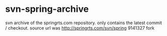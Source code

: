 # svn-spring-archive
svn archive of the springrts.com repository. only contains the latest commit / checkout. source url was http://springrts.com/svn/spring
9141327 fork

